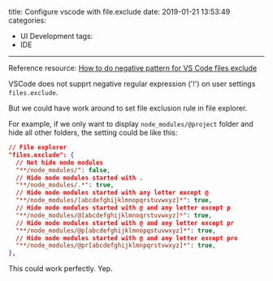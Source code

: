 title: Configure vscode with file.exclude
date: 2019-01-21 13:53:49
categories:
- UI Development
tags:
- IDE
---

Reference resource: [How to do negative pattern for VS Code files exclude](https://maxisam.github.io/2016/12/09/how-to-do-negative-pattern-for-VS-code-files-exclude/)

VSCode does not supprt negative regular expression ('!') on user settings `files.exclude`.

But we could have work around to set file exclusion rule in file explorer.

For example, if we only want to display `node_modules/@project` folder and hide all other folders, the setting could be like this:

```json
// File explorer
"files.exclude": {
  // Not hide node modules
  "**/node_modules/": false,
  // Hide node modules started with .
  "**/node_modules/.*": true,
  // Hide node modules started with any letter except @
  "**/node_modules/[abcdefghijklmnopqrstuvwxyz]*": true,
  // Hide node modules started with @ and any letter except p
  "**/node_modules/@[abcdefghijklmnoqrstuvwxyz]*": true,
  // Hide node modules started with @ and any letter except pr
  "**/node_modules/@p[abcdefghijklmnopqstuvwxyz]*": true,
  // Hide node modules started with @ and any letter except pro
  "**/node_modules/@pr[abcdefghijklmnpqrstvwxyz]*": true,
},
```

This could work perfectly. Yep.